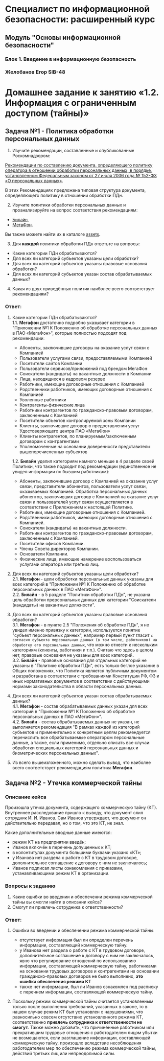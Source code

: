 # Специалист по информационной безопасности: расширенный курс
## Модуль "Основы информационной безопасности"
### Блок 1. Введение в информационную безопасность
### Желобанов Егор SIB-48

# Домашнее задание к занятию «1.2. Информация с ограниченным доступом (тайны)»

## Задача №1 - Политика обработки персональных данных

1. Изучите рекомендации, составленные и опубликованные Роскомнадзором:

 [Рекомендации по составлению документа, определяющего политику оператора в отношении обработки персональных данных, в порядке, установленном Федеральным законом от 27 июля 2006 года № 152-ФЗ «О персональных данных»](assets/Rekomendacii31072017.docx).

 В этих Рекомендациях предложена типовая структура документа, определяющего политику в отношении обработки ПДн. 

2. Изучите политики обработки персональных данных и проанализируйте на вопрос соответствия рекомендациям:

 * [Билайн](assets/beeline.pdf),
 * [МегаФон](assets/megafon.pdf).

  Вы также можете найти их в каталоге [assets](assets).


3. Для **каждой** политики обработки ПДн ответьте на вопросы:

 * Какие категории ПДн обрабатываются?
 * Для всех ли категорий субъектов указаны цели обработки?
 * Для всех ли категорий субъектов указаны правовые основания обработки?
 * Для всех ли категорий субъектов указан состав обрабатываемых данных?

4.  Какая из двух приведённых политик наиболее всего соответствует рекомендациям?

### Ответ:

1. Какие категории ПДн обрабатываются?  
   1.1. **Мегафон** достаточно подробно указывает категории в "Приложении №1 К Положению об обработке персональных данных в ПАО «МегаФон»", которые полностью подходят под рекомендации:  
   
    * Абоненты, заключившие договоры на оказание услуг связи с Компанией  
    * Пользователи услугами связи, предоставляемыми Компанией  
    *	Посетители сайтов Компании  
    *	Пользователи сервисов/приложений под брендом МегаФон  
    *	Соискатели (кандидаты) на вакантные должности в Компании  
    *	Лица, находящиеся в кадровом резерве  
    *	Работники, имеющие договорные отношения с Компанией  
    *	Родственники работников, имеющих договорные отношения с Компанией  
    *	Уволенные работники  
    *	Контрагенты-физические лица  
    *	Работники контрагентов по гражданско-правовым договорам, заключенным с Компанией  
    *	Посетители объектов контролируемой зоны Компании  
    *	Клиенты, заключившие договор о предоставлении услуг Удостоверяющего центра ПАО «МегаФон»  
    *	Клиенты контрагентов, по планируемым/заключенным договорам с контрагентами  
    *	Уполномоченные на основании доверенности представители вышеперечисленных субъектов  
  
   1.2. **Билайн** уделил категориям намного меньше в 4 разделе своей Политики, что также подходит под рекомендации (единственное не увидел информации по бывшим работникам):  
    
    *	Абоненты, заключившие договор с Компанией на оказание услуг связи, представители абонентов, пользователи услуг связи, оказываемых Компанией. Обработка персональных данных абонентов, заключивших договор с Компанией на оказание услуг связи и пользователей услуг связи осуществляется в соответствии с Приложением к настоящей Политике.  
    *	Работники, имеющие договорные отношения с Компанией.  
    *	Родственники работников, имеющих договорные отношения с Компанией.  
    *	Соискатели (кандидаты) на вакантные должности.  
    *	Работники контрагентов по гражданско-правовым договорам, заключенным с Компанией.  
    *	Посетители офисов Компании.  
    *	Члены Совета директоров Компании.  
    *	Основатели Компании.  
    *	Физические лица, имеющие намерение воспользоваться услугами оператора или третьих лиц.  

3. Для всех ли категорий субъектов указаны цели обработки?  
   2.1. **Мегафон** - цели обработки персональных данных указаны для всех категорий в "Приложении №1 К Положению об обработке персональных данных в ПАО «МегаФон»".  
   2.2. **Билайн** - в 5 разделе "Политики обработки ПДн", не указана цель обработки прерсональных данных для категории "Соискатели (кандидаты) на вакантные должности".  

4. Для всех ли категорий субъектов указаны правовые основания обработки?  
   3.1. **Мегафон** - в пункте 2.5 "Положения об обработке ПДн", я не увидел именно привязку к категории, используется понятие "субъект персональных данных", например первый пункт гласит `с согласия субъекта персональных данных (в том числе, работников) на
обработку его персональных данных`, что можно отнести к нескольким категориям (клиенты, работники и т.п.). Считаю что здесь в целом нет, правовые основания не указаны для всех категорий.  
   3.2. **Билайн** - правовые основания для отдельных категорий не указаны в "Политике обработки ПДн", есть только беглое указание в Общих положениях, что Политика является публичным документом и разработана в соответствии с требованиями Конституции РФ, ФЗ и иных нормативных документов в соответствии с действующими нормами законодательства в области персональных данных.  

5. Для всех ли категорий субъектов указан состав обрабатываемых данных?  
   4.1. **Мегафон** - состав обрабатываемых данных указан для всех категорий в "Приложении №1 К Положению об обработке персональных данных в ПАО «МегаФон»".  
   4.2. **Билайн** - состав обрабатываемых данных не указан, не выполняется рекомендация "В рамках каждой из категорий субъектов и применительно к конкретным целям рекомендуется перечислить все обрабатываемые оператором персональные данные, а также, если применимо, отдельно описать все случаи обработки специальных категорий персональных данных и биометрических персональных данных".
 
6. Из всего вышеизложенного, можно сделать вывод, что наиболее всего соответствует рекомендациям политика **Мегафон**.


## Задача №2 - Утечка коммерческой тайны

### Описание кейса

Произошла утечка документа, содержащего коммерческую тайну (КТ). Внутреннее расследование пришло к выводу, что документ слил сотрудник И. И. Иванов. Сам Иванов утверждает, что документ он действительно передавал, но о том, что это КТ, не знал.

Какие дополнительные вводные данные имеются: 
 
- режим КТ на предприятии введён;
- Иванов включён в перечень допущенных к КТ;
- в колонтитулах документа большими буквами указано «КТ»;
- у Иванова нет раздела о работе с КТ в трудовом договоре, дополнительное соглашение к договору с ним не заключалось;
- Иванов подписал листы ознакомления с приказами, устанавливающими режим КТ в организации.

### Вопросы к заданию

1. Какие ошибки во введении и обеспечении режима коммерческой тайны вы смогли найти в описании кейса?
2. Смогут ли привлечь сотрудника к ответственности?

### Ответ:

1. Ошибки во введении и обеспечении режима коммерческой тайны:
   * отсутствует информация был ли определен перечень информации, составляющий коммерческую тайну.
   * у Иванова нет раздела о работе с КТ в трудовом договоре, дополнительное соглашение к договору с ним не заключалось, явно что регулирование отношений по использованию информации, составляющей коммерческую тайну, работниками на основании трудовых договоров и контрагентами на основании гражданско-правовых договоров не было выполнено, **это ошибка обеспечения режима КТ**
   * также нет информации, был ли Иванов ознакомлен под расписку с перечнем информации, составляющей коммерческую тайну.

2. Поскольку режим коммерческой тайны считается установленным только после выполнения требований, указанных в законе, то в нашем случае режим КТ был установлен с нарушениями, что равносильно совсем отсутствию установленного режима КТ, соответственно **привлечь сотрудника к ответственности не смогут**. Также можно добавить, что причинённые работником или прекратившим трудовые отношения с работодателем лицом убытки не возмещаются, если разглашение информации, составляющей коммерческую тайну, произошло вследствие несоблюдения работодателем мер по обеспечению режима коммерческой тайны, действий третьих лиц или непреодолимой силы.
